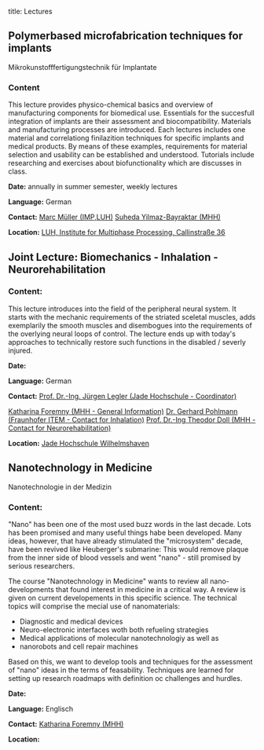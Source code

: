 title: Lectures


## Polymerbased microfabrication techniques for implants

Mikrokunstofffertigungstechnik für Implantate

### Content

This lecture provides physico-chemical basics and overview of manufacturing components for biomedical use. Essentials for the succesfull integration of implants are their  assessment and biocompatibility. Materials and manufacturing processes are introduced. Each lectures includes one  material and correlationg finilazition techniques for  specific implants and medical products.
By means of these examples, requirements for material selection and usability can be established and understood.
Tutorials include researching and exercises about biofunctionality which are discusses in class.

**Date:** annually in summer semester, weekly lectures

**Language:** German

**Contact:**
[Marc Müller (IMP,LUH)](http://www.imp.uni-hannover.de/mitarbeiter.html)
[Suheda Yilmaz-Bayraktar (MHH)](20_staff.md)

**Location:**  [LUH, Institute for Multiphase Processing, Callinstraße 36](http://www.imp.uni-hannover.de/wegbeschreibung.html)


## Joint Lecture: Biomechanics - Inhalation - Neurorehabilitation

### Content: 
This lecture introduces into the field of the peripheral neural system. It starts with the mechanic requirements of the striated sceletal muscles, adds exemplarily the smooth muscles and disembogues into the requirements of the overlying neural loops of control. The lecture ends up with today's approaches to technically restore such functions in the disabled / severly injured.

**Date:** 

**Language:** German

**Contact:**
[Prof. Dr.-Ing. Jürgen Legler (Jade Hochschule - Coordinator)](http://team.jade-hs.de/kontakt/index.php?id=41)

[Katharina Foremny (MHH - General Information)](20_staff.md)
[Dr. Gerhard Pohlmann (Fraunhofer ITEM - Contact for Inhalation)](https://www.item.fraunhofer.de/de/forschungsschwerpunkte/medizintechnik.html)
[Prof. Dr.-Ing Theodor Doll (MHH - Contact for Neurorehabilitation)](http://www.vianna.de/01_workgroups/doll/01_pagedoll.md)

**Location:** [Jade Hochschule Wilhelmshaven](https://www.jade-hs.de/)


## Nanotechnology in Medicine
Nanotechnologie in der Medizin

### Content:


"Nano" has been one of the most used buzz words in the last decade. Lots has been promised and many useful things habe been developed. Many ideas, however, that have already stimulated the "microsystem" decade, have been revived like Heuberger's submarine: This would remove plaque from the inner side of blood vessels and went "nano" - still promised by serious researchers.

The course "Nanotechnology in Medicine" wants to review all nano-developments that found interest in medicine in a critical way. A review is given on current developements in this specific science. The technical topics will comprise the mecial use of nanomaterials:

* Diagnostic and medical devices
* Neuro-electronic interfaces woth both refueling strategies
* Medical applications of molecular nanotechnologiy as well as
* nanorobots and cell repair machines

Based on this, we want to develop tools and techniques for the assessment of "nano" ideas in the terms of feasability. Techniques are learned for setting up research roadmaps with definition oc challenges and hurdles.

**Date:** 

**Language:** Englisch

**Contact:**
[Katharina Foremny (MHH)](20_staff.md)

**Location:** 
